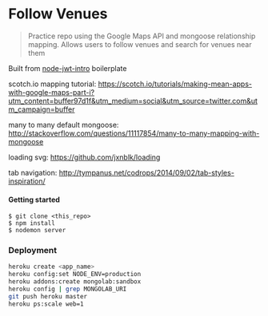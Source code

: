 Follow Venues
=====

> Practice repo using the Google Maps API and mongoose relationship mapping. Allows users to follow venues and search for venues near them

Built from [node-jwt-intro](https://github.com/cleechtech/node-jwt-intro) boilerplate

scotch.io mapping tutorial: https://scotch.io/tutorials/making-mean-apps-with-google-maps-part-i?utm_content=buffer97d1f&utm_medium=social&utm_source=twitter.com&utm_campaign=buffer

many to many default mongoose: http://stackoverflow.com/questions/11117854/many-to-many-mapping-with-mongoose

loading svg: https://github.com/jxnblk/loading

tab navigation: http://tympanus.net/codrops/2014/09/02/tab-styles-inspiration/


#### Getting started
```
$ git clone <this_repo>
$ npm install
$ nodemon server 
```

### Deployment

```sh
heroku create <app_name>
heroku config:set NODE_ENV=production
heroku addons:create mongolab:sandbox 
heroku config | grep MONGOLAB_URI
git push heroku master
heroku ps:scale web=1
```

